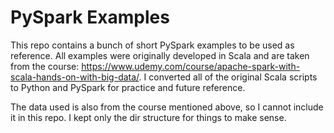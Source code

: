# PySpark Examples
This repo contains a bunch of short PySpark examples to be used as reference.
All examples were originally developed in Scala and are taken from the course: https://www.udemy.com/course/apache-spark-with-scala-hands-on-with-big-data/. I converted all of the original Scala scripts to Python and PySpark for practice and future reference.

The data used is also from the course mentioned above, so I cannot include it in this repo. I kept only the dir structure for things to make sense.